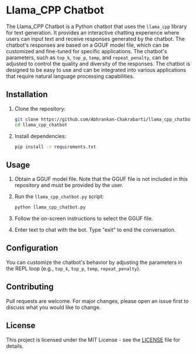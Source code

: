 # Llama_CPP Chatbot

The Llama_CPP Chatbot is a Python chatbot that uses the `llama_cpp` library for text generation. It provides an interactive chatting experience where users can input text and receive responses generated by the chatbot. The chatbot's responses are based on a GGUF model file, which can be customized and fine-tuned for specific applications. The chatbot's parameters, such as `top_k`, `top_p`, `temp`, and `repeat_penalty`, can be adjusted to control the quality and diversity of the responses. The chatbot is designed to be easy to use and can be integrated into various applications that require natural language processing capabilities.

## Installation

1. Clone the repository:
   ```bash
   git clone https://github.com/Abhrankan-Chakrabarti/llama_cpp_chatbot.git
   cd llama_cpp_chatbot
   ```

2. Install dependencies:
   ```bash
   pip install -r requirements.txt
   ```

## Usage

1. Obtain a GGUF model file. Note that the GGUF file is not included in this repository and must be provided by the user.
2. Run the `llama_cpp_chatbot.py` script:
   ```bash
   python llama_cpp_chatbot.py
   ```

3. Follow the on-screen instructions to select the GGUF file.
4. Enter text to chat with the bot. Type "exit" to end the conversation.

## Configuration

You can customize the chatbot's behavior by adjusting the parameters in the REPL loop (e.g., `top_k`, `top_p`, `temp`, `repeat_penalty`).

## Contributing

Pull requests are welcome. For major changes, please open an issue first to discuss what you would like to change.

## License

This project is licensed under the MIT License - see the [LICENSE](LICENSE) file for details.
